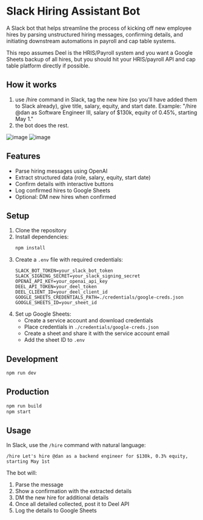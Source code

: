 # Slack Hiring Assistant Bot

A Slack bot that helps streamline the process of kicking off new employee hires by parsing unstructured hiring messages, confirming details, and initiating downstream automations in payroll and cap table systems. 

This repo assumes Deel is the HRIS/Payroll system and you want a Google Sheets backup of all hires, but you should hit your HRIS/payroll API and cap table platform directly if possible.

## How it works
1. use /hire command in Slack, tag the new hire (so you'll have added them to Slack already), give title, salary, equity, and start date. Example: "/hire @dan as Software Engineer III, salary of $130k, equity of 0.45%, starting May 1."
3. the bot does the rest.

![image](https://github.com/user-attachments/assets/17e79c81-988c-455b-b7dd-833beff85da3)
![image](https://github.com/user-attachments/assets/5a4fc119-d2c4-4f74-86c7-0188c178d809)

## Features

- Parse hiring messages using OpenAI
- Extract structured data (role, salary, equity, start date)
- Confirm details with interactive buttons
- Log confirmed hires to Google Sheets
- Optional: DM new hires when confirmed

## Setup

1. Clone the repository
2. Install dependencies:
   ```bash
   npm install
   ```
3. Create a `.env` file with required credentials:
   ```
   SLACK_BOT_TOKEN=your_slack_bot_token
   SLACK_SIGNING_SECRET=your_slack_signing_secret
   OPENAI_API_KEY=your_openai_api_key
   DEEL_API_TOKEN=your_deel_token
   DEEL_CLIENT_ID=your_deel_client_id
   GOOGLE_SHEETS_CREDENTIALS_PATH=./credentials/google-creds.json
   GOOGLE_SHEETS_ID=your_sheet_id
   ```
4. Set up Google Sheets:
   - Create a service account and download credentials
   - Place credentials in `./credentials/google-creds.json`
   - Create a sheet and share it with the service account email
   - Add the sheet ID to `.env`

## Development

```bash
npm run dev
```

## Production

```bash
npm run build
npm start
```

## Usage

In Slack, use the `/hire` command with natural language:

```
/hire Let's hire @dan as a backend engineer for $130k, 0.3% equity, starting May 1st
```

The bot will:
1. Parse the message
2. Show a confirmation with the extracted details
3. DM the new hire for additional details
4. Once all detailed collected, post it to Deel API
5. Log the details to Google Sheets 
